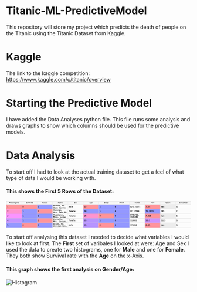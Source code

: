 # Titanic-ML-PredictiveModel
This repository will store my project which predicts the death of people on the Titanic using the Titanic Dataset from Kaggle.

# Kaggle
The link to the kaggle competition: https://www.kaggle.com/c/titanic/overview

# Starting the Predictive Model
I have added the Data Analyses python file. This file runs some analysis and draws graphs to show which columns should be used for the predictive models.


# Data Analysis
To start off I had to look at the actual training dataset to get a feel of what type of data I would be working with.

#### This shows the First 5 Rows of the Dataset:

![alt-text](Train_Head.png)


To start off analysing this dataset I needed to decide what variables I would like to look at first. 
The __First__ set of varibales I looked at were: Age and Sex
I used the data to create two histograms, one for **Male** and one for **Female**.
They both show Survival rate with the **Age** on the x-Axis.

#### This graph shows the first analysis on Gender/Age:

![Histogram](Gender:Age.png.png)

